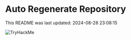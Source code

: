 # Auto Regenerate Repository

This README was last updated: 2024-08-28 23:08:15

 ![TryHackMe](https://tryhackme.com/badge/533634)